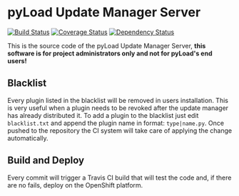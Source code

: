 # pyLoad Update Manager Server
[![Build Status](https://travis-ci.org/pyload/updatemanager.svg?branch=master)](https://travis-ci.org/pyload/updatemanager) [![Coverage Status](https://coveralls.io/repos/pyload/updatemanager/badge.svg?branch=master)](https://coveralls.io/r/pyload/updatemanager?branch=master) [![Dependency Status](https://www.versioneye.com/user/projects/537a851114c1583cca00004a/badge.svg)](https://www.versioneye.com/user/projects/537a851114c1583cca00004a)

This is the source code of the pyLoad Update Manager Server, **this software is for project administrators only and not for pyLoad's end users!**

## Blacklist
Every plugin listed in the blacklist will be removed in users installation. This is very useful when a plugin needs to be revoked after the update manager has already distributed it.
To add a plugin to the blacklist just edit `blacklist.txt` and append the plugin name in format: `type|name.py`. Once pushed to the repository the CI system will take care of applying the change automatically.

## Build and Deploy
Every commit will trigger a Travis CI build that will test the code and, if there are no fails, deploy on the OpenShift platform.

